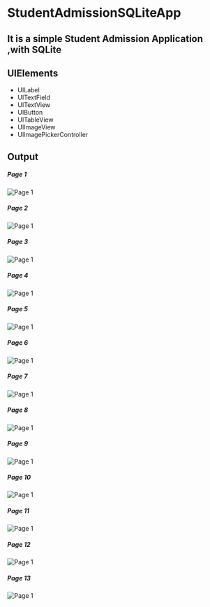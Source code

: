 # StudentAdmissionSQLiteApp
## It is a simple Student Admission Application ,with SQLite

## UIElements
- UILabel
- UITextField
- UITextView
- UIButton
- UITableView
- UIImageView
- UIImagePickerController

## Output
##### Page 1
![Page 1](D1.png)

##### Page 2
![Page 1](D2.png)

##### Page 3
![Page 1](D3.png)

##### Page 4
![Page 1](D4.png)

##### Page 5
![Page 1](D5.png)

##### Page 6
![Page 1](D6.png)

##### Page 7
![Page 1](D7.png)

##### Page 8
![Page 1](D8.png)

##### Page 9
![Page 1](D9.png)

##### Page 10
![Page 1](D10.png)

##### Page 11
![Page 1](D11.png)

##### Page 12
![Page 1](D12.png)

##### Page 13
![Page 1](D13.png)

